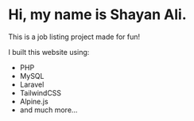 # Hi, my name is Shayan Ali.

This is a job listing project made for fun!

I built this website using:

- PHP
- MySQL
- Laravel
- TailwindCSS
- Alpine.js
- and much more...
